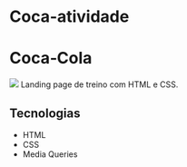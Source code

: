 # Coca-atividade
# Coca‑Cola
![](./img/print.png)
Landing page de treino com HTML e CSS.

## Tecnologias
- HTML
- CSS
- Media Queries
